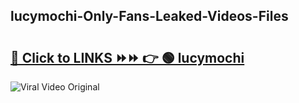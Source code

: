 
 ## lucymochi-Only-Fans-Leaked-Videos-Files

# <h2><a href="https://mediaupload.pro?lucymochi">🔗 Click to LINKS ⏩⏩ 👉 🟢 lucymochi </a></h2>

<a href="https://mediaupload.pro?lucymochi" rel="nofollow" data-target="animated-image.originalLink"><img src="https://i.ibb.co.com/xMMVF88/686577567.gif" alt="Viral Video Original" style="max-width: 100%; display: inline-block;" data-target="animated-image.originalImage"></a>